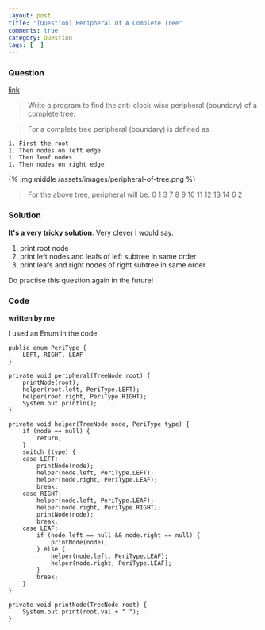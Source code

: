 ```yaml
---
layout: post
title: "[Question] Peripheral Of A Complete Tree"
comments: true
category: Question
tags: [  ]
---
```


### Question 

[link](http://tech-queries.blogspot.sg/2010/09/peripheral-boundary-of-complete-tree.html)

> Write a program to find the anti-clock-wise peripheral (boundary) of a complete tree. 

> For a complete tree peripheral (boundary) is defined as

    1. First the root
    1. Then nodes on left edge
    1. Then leaf nodes
    1. Then nodes on right edge

{% img middle /assets/images/peripheral-of-tree.png %}

> For the above tree, peripheral will be: 0 1 3 7 8 9 10 11 12 13 14 6 2

### Solution

__It's a very tricky solution__. Very clever I would say. 

1. print root node
1. print left nodes and leafs of left subtree in same order
1. print leafs and right nodes of right subtree in same order

Do practise this question again in the future! 

### Code

__written by me__

I used an Enum in the code. 

	public enum PeriType {
		LEFT, RIGHT, LEAF
	}

	private void peripheral(TreeNode root) {
		printNode(root);
		helper(root.left, PeriType.LEFT);
		helper(root.right, PeriType.RIGHT);
		System.out.println();
	}

	private void helper(TreeNode node, PeriType type) {
		if (node == null) {
			return;
		}
		switch (type) {
		case LEFT:
			printNode(node);
			helper(node.left, PeriType.LEFT);
			helper(node.right, PeriType.LEAF);
			break;
		case RIGHT:
			helper(node.left, PeriType.LEAF);
			helper(node.right, PeriType.RIGHT);
			printNode(node);
			break;
		case LEAF:
			if (node.left == null && node.right == null) {
				printNode(node);
			} else {
				helper(node.left, PeriType.LEAF);
				helper(node.right, PeriType.LEAF);
			}
			break;
		}
	}

	private void printNode(TreeNode root) {
		System.out.print(root.val + " ");
	}

